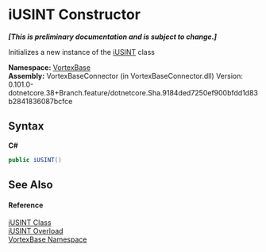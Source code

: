 # iUSINT Constructor 
 _**\[This is preliminary documentation and is subject to change.\]**_

Initializes a new instance of the <a href="T_VortexBase_iUSINT.md">iUSINT</a> class

**Namespace:**&nbsp;<a href="N_VortexBase.md">VortexBase</a><br />**Assembly:**&nbsp;VortexBaseConnector (in VortexBaseConnector.dll) Version: 0.101.0-dotnetcore.38+Branch.feature/dotnetcore.Sha.9184ded7250ef900bfdd1d83b2841836087bcfce

## Syntax

**C#**<br />
``` C#
public iUSINT()
```


## See Also


#### Reference
<a href="T_VortexBase_iUSINT.md">iUSINT Class</a><br /><a href="Overload_VortexBase_iUSINT__ctor.md">iUSINT Overload</a><br /><a href="N_VortexBase.md">VortexBase Namespace</a><br />